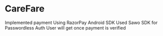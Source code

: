 # CareFare
Implemented payment Using RazorPay Android SDK
Used Sawo SDK for Passwordless Auth
User will get once payment is verified
